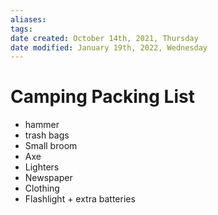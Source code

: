 ```yaml
---
aliases: 
tags: 
date created: October 14th, 2021, Thursday
date modified: January 19th, 2022, Wednesday
---
```


# Camping Packing List

- hammer
- trash bags
- Small broom
- Axe
- Lighters
- Newspaper
- Clothing
- Flashlight + extra batteries
